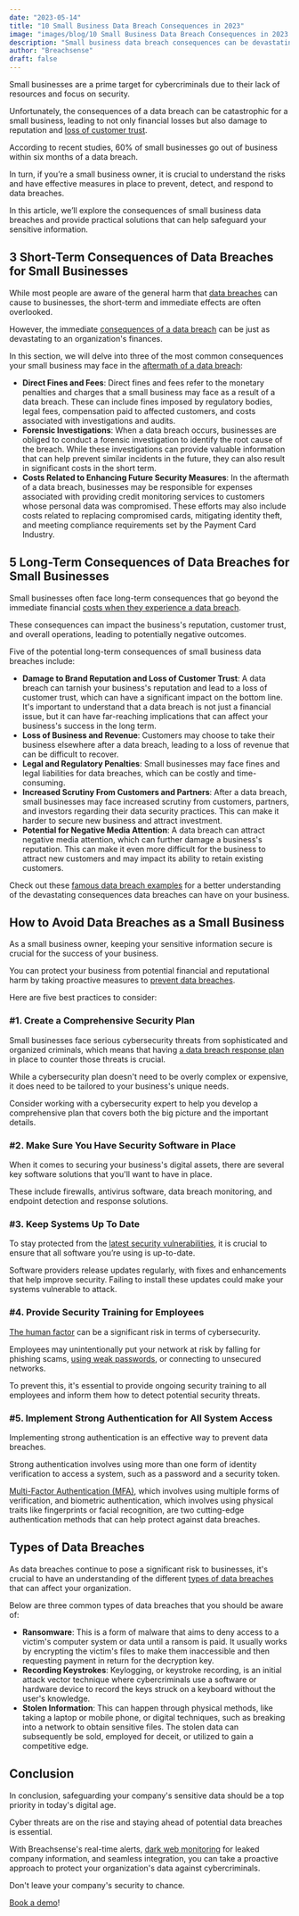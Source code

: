 ```yaml
---
date: "2023-05-14"
title: "10 Small Business Data Breach Consequences in 2023"
image: "images/blog/10 Small Business Data Breach Consequences in 2023.png"
description: "Small business data breach consequences can be devastating. Learn how to protect your business with the best practices."
author: "Breachsense"
draft: false
---
```

Small businesses are a prime target for cybercriminals due to their lack of resources and focus on security.

Unfortunately, the consequences of a data breach can be catastrophic for a small business, leading to not only financial losses but also damage to reputation and [loss of customer trust](https://breachsense.io/blog/data-breach-trust/). 

According to recent studies, 60% of small businesses go out of business within six months of a data breach. 

In turn, if you’re a small business owner, it is crucial to understand the risks and have effective measures in place to prevent, detect, and respond to data breaches.

In this article, we’ll explore the consequences of small business data breaches and provide practical solutions that can help safeguard your sensitive information.
## 3 Short-Term Consequences of Data Breaches for Small Businesses
While most people are aware of the general harm that [data breaches](https://breachsense.io/blog/what-is-a-data-breach/) can cause to businesses, the short-term and immediate effects are often overlooked. 

However, the immediate [consequences of a data breach](https://www.breachsense.io/blog/impact-of-data-breach-healthcare/) can be just as devastating to an organization's finances.

In this section, we will delve into three of the most common consequences your small business may face in the [aftermath of a data breach](https://breachsense.io/blog/after-a-breach/):

* **Direct Fines and Fees**: Direct fines and fees refer to the monetary penalties and charges that a small business may face as a result of a data breach. These can include fines imposed by regulatory bodies, legal fees, compensation paid to affected customers, and costs associated with investigations and audits. 
* **Forensic Investigations**: When a data breach occurs, businesses are obliged to conduct a forensic investigation to identify the root cause of the breach. While these investigations can provide valuable information that can help prevent similar incidents in the future, they can also result in significant costs in the short term. 
* **Costs Related to Enhancing Future Security Measures**: In the aftermath of a data breach, businesses may be responsible for expenses associated with providing credit monitoring services to customers whose personal data was compromised. These efforts may also include costs related to replacing compromised cards, mitigating identity theft, and meeting compliance requirements set by the Payment Card Industry. 
## 5 Long-Term Consequences of Data Breaches for Small Businesses
Small businesses often face long-term consequences that go beyond the immediate financial [costs when they experience a data breach](https://breachsense.io/blog/cost-of-a-data-breach/). 

These consequences can impact the business's reputation, customer trust, and overall operations, leading to potentially negative outcomes. 

Five of the potential long-term consequences of small business data breaches include:

* **Damage to Brand Reputation and Loss of Customer Trust**: A data breach can tarnish your business's reputation and lead to a loss of customer trust, which can have a significant impact on the bottom line. It's important to understand that a data breach is not just a financial issue, but it can have far-reaching implications that can affect your business's success in the long term.
* **Loss of Business and Revenue**: Customers may choose to take their business elsewhere after a data breach, leading to a loss of revenue that can be difficult to recover.
* **Legal and Regulatory Penalties**: Small businesses may face fines and legal liabilities for data breaches, which can be costly and time-consuming.
* **Increased Scrutiny From Customers and Partners**: After a data breach, small businesses may face increased scrutiny from customers, partners, and investors regarding their data security practices. This can make it harder to secure new business and attract investment.
* **Potential for Negative Media Attention**: A data breach can attract negative media attention, which can further damage a business's reputation. This can make it even more difficult for the business to attract new customers and may impact its ability to retain existing customers.

Check out these [famous data breach examples](https://breachsense.io/blog/data-breach-examples/) for a better understanding of the devastating consequences data breaches can have on your business. 
## How to Avoid Data Breaches as a Small Business
As a small business owner, keeping your sensitive information secure is crucial for the success of your business. 

You can protect your business from potential financial and reputational harm by taking proactive measures to [prevent data breaches](https://breachsense.io/blog/prevent-data-breach/).

Here are five best practices to consider:
### #1. Creаte a Comprehensive Security Plan
Small businesses face serious cybersecurity threats from sophisticated and organized criminals, which means that having [a data breach response plan](https://www.breachsense.io/blog/data-breach-response-plan/) in place to counter those threats is crucial. 

While a cybersecurity plan doesn't need to be overly complex or expensive, it does need to be tailored to your business's unique needs. 

Consider working with a cybersecurity expert to help you develop a comprehensive plan that covers both the big picture and the important details. 
### #2. Make Sure You Have Security Software in Place
When it comes to securing your business's digital assets, there are several key software solutions that you'll want to have in place. 

These include firewalls, antivirus software, data breach monitoring, and endpoint detection and response solutions. 
### #3. Keep Systems Up To Date
To stay protected from the [latest security vulnerabilities](https://breachsense.io/blog/vulnerabilities-cause-data-breach/), it is crucial to ensure that all software you’re using is up-to-date. 

Software providers release updates regularly, with fixes and enhancements that help improve security. Failing to install these updates could make your systems vulnerable to attack.
### #4. Provide Security Training for Employees
[The human factor](https://breachsense.io/blog/data-breach-human-error/) can be a significant risk in terms of cybersecurity. 

Employees may unintentionally put your network at risk by falling for phishing scams, [using weak passwords](https://breachsense.io/blog/password-security-data-breach/), or connecting to unsecured networks.

To prevent this, it's essential to provide ongoing security training to all employees and inform them how to detect potential security threats.
### #5. Implement Strong Authentication for All System Access
Implementing strong authentication is an effective way to prevent data breaches. 

Strong authentication involves using more than one form of identity verification to access a system, such as a password and a security token. 

[Multi-Factor Authentication (MFA)](https://support.microsoft.com/en-us/topic/what-is-multifactor-authentication-e5e39437-121c-be60-d123-eda06bddf661), which involves using multiple forms of verification, and biometric authentication, which involves using physical traits like fingerprints or facial recognition, are two cutting-edge authentication methods that can help protect against data breaches.
## Types of Data Breaches
As data breaches continue to pose a significant risk to businesses, it's crucial to have an understanding of the different [types of data breaches](https://www.breachsense.io/blog/data-breach-types/) that can affect your organization. 

Below are three common types of data breaches that you should be aware of:

* **Ransomware**: This is a form of malware that aims to deny access to a victim's computer system or data until a ransom is paid. It usually works by encrypting the victim's files to make them inaccessible and then requesting payment in return for the decryption key.
* **Recording Keystrokes**: Keylogging, or keystroke recording, is an initial attack vector technique where cybercriminals use a software or hardware device to record the keys struck on a keyboard without the user's knowledge. 
* **Stolen Information**: This can happen through physical methods, like taking a laptop or mobile phone, or digital techniques, such as breaking into a network to obtain sensitive files. The stolen data can subsequently be sold, employed for deceit, or utilized to gain a competitive edge.
## Conclusion
In conclusion, safeguarding your company's sensitive data should be a top priority in today's digital age. 

Cyber threats are on the rise and staying ahead of potential data breaches is essential.

With Breachsense's real-time alerts, [dark web monitoring](https://www.breachsense.io/dark-web-monitoring/) for leaked company information, and seamless integration, you can take a proactive approach to protect your organization's data against cybercriminals. 

Don't leave your company's security to chance. 

[Book a demo](https://www.breachsense.io/book-demo/)!
